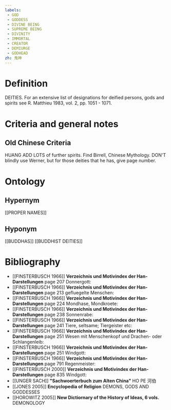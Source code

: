 ```yaml
---
labels: 
 - GOD
 - GODDESS
 - DIVINE BEING
 - SUPREME BEING
 - DIVINITY
 - IMMORTAL
 - CREATOR
 - DEMIURGE
 - GODHEAD
zh: 鬼神
---
```


# Definition
DEITIES.
For an extensive list of designations for deified persons, gods and spirits see R. Matthieu 1983, vol. 2, pp. 1051 - 1071.
# Criteria and general notes
## Old Chinese Criteria
HUANG
ADD LOTS of further spirits. Find Birrell, Chinese Mythology. DON'T blindly use Werner, but for those deities that he has, give page number.
# Ontology

## Hypernym
[[PROPER NAMES]]
## Hyponym
[[BUDDHAS]]
[[BUDDHIST DEITIES]]
# Bibliography
- [[FINSTERBUSCH 1966]]
**Verzeichnis und Motivindex der Han-Darstellungen** page 207
Donnergott:
- [[FINSTERBUSCH 1966]]
**Verzeichnis und Motivindex der Han-Darstellungen** page 213
gefluegelte Menschen:
- [[FINSTERBUSCH 1966]]
**Verzeichnis und Motivindex der Han-Darstellungen** page 224
Mondhase, Mondkroete:
- [[FINSTERBUSCH 1966]]
**Verzeichnis und Motivindex der Han-Darstellungen** page 238
Sonnenrabe:
- [[FINSTERBUSCH 1966]]
**Verzeichnis und Motivindex der Han-Darstellungen** page 241
Tiere, seltsame; Tiergeister etc:
- [[FINSTERBUSCH 1966]]
**Verzeichnis und Motivindex der Han-Darstellungen** page 251
Wesen mit Menschenkopf und Drachen- oder Schlangenleib:
- [[FINSTERBUSCH 1966]]
**Verzeichnis und Motivindex der Han-Darstellungen** page 251
Windgott:
- [[FINSTERBUSCH 1966]]
**Verzeichnis und Motivindex der Han-Darstellungen** page 791
Regenmeister:
- [[FINSTERBUSCH 2000]]
**Verzeichnis und Motivindex der Han-Darstellungen** page 835
Windgott:
- [[UNGER SACH]]
**"Sachwoerterbuch zum Alten China"** 
HO PE 河伯
- [[JONES 2005]]
**Encyclopedia of Religion** 
DEMONS, GODS AND GODDESSES
- [[HOROWITZ 2005]]
**New Dictiornary of the History of Ideas, 6 vols.** 
DEMONOLOGY